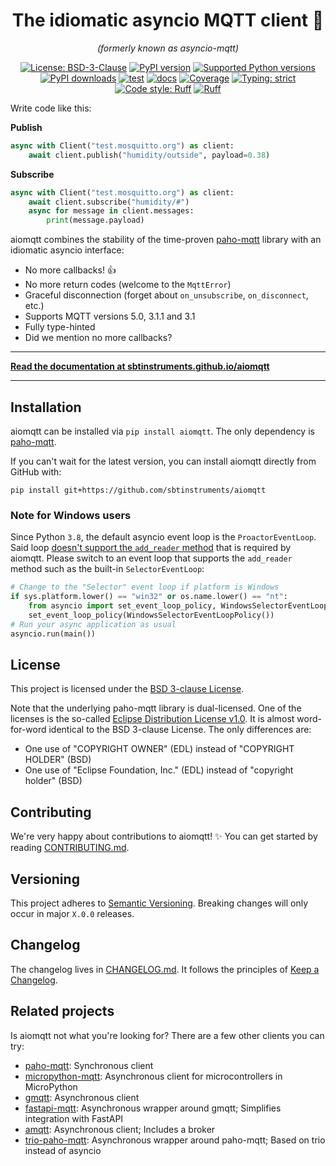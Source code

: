 <h1 align="center">The idiomatic asyncio MQTT client 🙌</h1>
<p align="center"><em>(formerly known as asyncio-mqtt)</em></p>
<p align="center">
    <a href="https://github.com/sbtinstruments/aiomqtt/blob/main/LICENSE"><img alt="License: BSD-3-Clause" src="https://img.shields.io/github/license/sbtinstruments/aiomqtt"></a>
    <a href="https://pypi.org/project/aiomqtt"><img alt="PyPI version" src="https://img.shields.io/pypi/v/aiomqtt"></a>
    <a href="https://pypi.org/project/aiomqtt"><img alt="Supported Python versions" src="https://img.shields.io/pypi/pyversions/aiomqtt.svg"></a>
    <a href="https://pypi.org/project/aiomqtt"><img alt="PyPI downloads" src="https://img.shields.io/pypi/dm/aiomqtt"></a>
    <a href="https://github.com/sbtinstruments/aiomqtt/actions/workflows/test.yml"><img alt="test" src="https://github.com/sbtinstruments/aiomqtt/actions/workflows/test.yml/badge.svg"></a>
    <a href="https://github.com/sbtinstruments/aiomqtt/actions/workflows/docs.yml"><img alt="docs" src="https://github.com/sbtinstruments/aiomqtt/actions/workflows/docs.yml/badge.svg"></a>
    <a href="https://codecov.io/gh/sbtinstruments/aiomqtt"><img alt="Coverage" src="https://img.shields.io/codecov/c/github/sbtinstruments/aiomqtt"></a>
    <a href="https://github.com/sbtinstruments/aiomqtt"><img alt="Typing: strict" src="https://img.shields.io/badge/typing-strict-green.svg"></a>
    <a href="https://github.com/sbtinstruments/aiomqtt"><img alt="Code style: Ruff" src="https://img.shields.io/endpoint?url=https://raw.githubusercontent.com/astral-sh/ruff/main/assets/badge/format.json"></a>
    <a href="https://github.com/astral-sh/ruff"><img alt="Ruff" src="https://img.shields.io/endpoint?url=https://raw.githubusercontent.com/astral-sh/ruff/main/assets/badge/v2.json"></a>
</p>

<!-- pitch start -->

Write code like this:

**Publish**

```python
async with Client("test.mosquitto.org") as client:
    await client.publish("humidity/outside", payload=0.38)
```

**Subscribe**

```python
async with Client("test.mosquitto.org") as client:
    await client.subscribe("humidity/#")
    async for message in client.messages:
        print(message.payload)
```

aiomqtt combines the stability of the time-proven [paho-mqtt](https://github.com/eclipse/paho.mqtt.python) library with an idiomatic asyncio interface:

- No more callbacks! 👍
- No more return codes (welcome to the `MqttError`)
- Graceful disconnection (forget about `on_unsubscribe`, `on_disconnect`, etc.)
- Supports MQTT versions 5.0, 3.1.1 and 3.1
- Fully type-hinted
- Did we mention no more callbacks?

<!-- pitch end -->

---

**[Read the documentation at sbtinstruments.github.io/aiomqtt](https://sbtinstruments.github.io/aiomqtt)**

---

<!-- documentation start -->

## Installation

aiomqtt can be installed via `pip install aiomqtt`. The only dependency is [paho-mqtt](https://github.com/eclipse/paho.mqtt.python).

If you can't wait for the latest version, you can install aiomqtt directly from GitHub with:

`pip install git+https://github.com/sbtinstruments/aiomqtt`

### Note for Windows users

Since Python `3.8`, the default asyncio event loop is the `ProactorEventLoop`. Said loop [doesn't support the `add_reader` method](https://docs.python.org/3/library/asyncio-platforms.html#windows) that is required by aiomqtt. Please switch to an event loop that supports the `add_reader` method such as the built-in `SelectorEventLoop`:

```python
# Change to the "Selector" event loop if platform is Windows
if sys.platform.lower() == "win32" or os.name.lower() == "nt":
    from asyncio import set_event_loop_policy, WindowsSelectorEventLoopPolicy
    set_event_loop_policy(WindowsSelectorEventLoopPolicy())
# Run your async application as usual
asyncio.run(main())
```

## License

This project is licensed under the [BSD 3-clause License](https://opensource.org/licenses/BSD-3-Clause).

Note that the underlying paho-mqtt library is dual-licensed. One of the licenses is the so-called [Eclipse Distribution License v1.0](https://www.eclipse.org/org/documents/edl-v10.php). It is almost word-for-word identical to the BSD 3-clause License. The only differences are:

- One use of "COPYRIGHT OWNER" (EDL) instead of "COPYRIGHT HOLDER" (BSD)
- One use of "Eclipse Foundation, Inc." (EDL) instead of "copyright holder" (BSD)

## Contributing

We're very happy about contributions to aiomqtt! ✨ You can get started by reading [CONTRIBUTING.md](https://github.com/sbtinstruments/aiomqtt/blob/main/CONTRIBUTING.md).

## Versioning

This project adheres to [Semantic Versioning](https://semver.org/spec/v2.0.0.html). Breaking changes will only occur in major `X.0.0` releases.

## Changelog

The changelog lives in [CHANGELOG.md](https://github.com/sbtinstruments/aiomqtt/blob/main/CHANGELOG.md). It follows the principles of [Keep a Changelog](https://keepachangelog.com/en/1.0.0/).

## Related projects

Is aiomqtt not what you're looking for? There are a few other clients you can try:

- [paho-mqtt](https://github.com/eclipse/paho.mqtt.python): Synchronous client
- [micropython-mqtt](https://github.com/peterhinch/micropython-mqtt): Asynchronous client for microcontrollers in MicroPython
- [gmqtt](https://github.com/wialon/gmqtt): Asynchronous client
- [fastapi-mqtt](https://github.com/sabuhish/fastapi-mqtt): Asynchronous wrapper around gmqtt; Simplifies integration with FastAPI
- [amqtt](https://github.com/Yakifo/amqtt): Asynchronous client; Includes a broker
- [trio-paho-mqtt](https://github.com/bkanuka/trio-paho-mqtt): Asynchronous wrapper around paho-mqtt; Based on trio instead of asyncio
